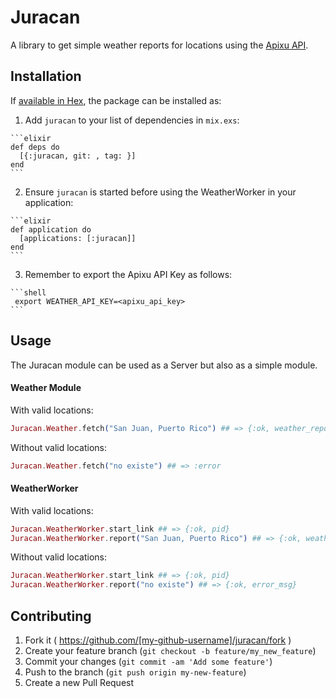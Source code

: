 # Juracan

A library to get simple weather reports for locations using the [Apixu API](http://apixu.com/).

## Installation

If [available in Hex](https://hex.pm/docs/publish), the package can be installed as:

  1. Add `juracan` to your list of dependencies in `mix.exs`:

    ```elixir
    def deps do
      [{:juracan, git: , tag: }]
    end
    ```

  2. Ensure `juracan` is started before using the WeatherWorker in your application:

    ```elixir
    def application do
      [applications: [:juracan]]
    end
    ```

  3. Remember to export the Apixu API Key as follows:

    ```shell
     export WEATHER_API_KEY=<apixu_api_key>
    ```

## Usage

The Juracan module can be used as a Server but also as a simple module.

#### Weather Module

With valid locations:

```elixir
Juracan.Weather.fetch("San Juan, Puerto Rico") ## => {:ok, weather_report}
```

Without valid locations:

```elixir
Juracan.Weather.fetch("no existe") ## => :error
```

#### WeatherWorker

With valid locations:

```elixir
Juracan.WeatherWorker.start_link ## => {:ok, pid}
Juracan.WeatherWorker.report("San Juan, Puerto Rico") ## => {:ok, weather_report}
```

Without valid locations:

```elixir
Juracan.WeatherWorker.start_link ## => {:ok, pid}
Juracan.WeatherWorker.report("no existe") ## => {:ok, error_msg}
```

## Contributing

1. Fork it ( https://github.com/[my-github-username]/juracan/fork )
2. Create your feature branch (`git checkout -b feature/my_new_feature`)
3. Commit your changes (`git commit -am 'Add some feature'`)
4. Push to the branch (`git push origin my-new-feature`)
5. Create a new Pull Request
